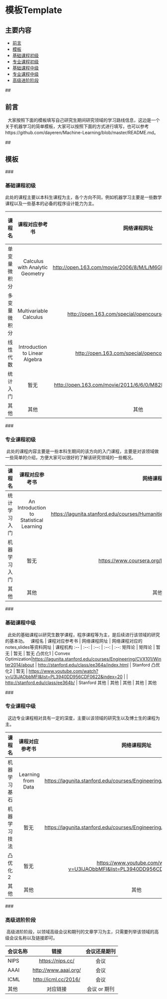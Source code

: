 # 模板Template

## 主要内容
- [前言](#preparation) 
- [模板](#learning_route)
 - [基础课程初级](#basic_courses)
 - [专业课程初级](#specific_basic_courses) 
 - [基础课程中级](#median_courses)
 - [专业课程中级](#specific_median_courses)
 - [高级进阶阶段](#specific_high_courses)

##<h2 id="preparation">前言</h2>
   大家按照下面的模板填写自己研究生期间研究领域的学习路线信息，这边是一个关于机器学习的简单模板，大家可以按照下面的方式进行填写，也可以参考https://github.com/dayeren/Machine-Learning/blob/master/README.md。   

##<h2 id="learning_route">模板</h2>
###<h3 id="basic_courses">基础课程初级</h3>

  此处的课程主要以本科生课程为主，各个方向不同，例如机器学习主要是一些数学课程以及一些基本的必备的程序设计能力为主。
  
  
课程名 | 课程对应参考书 | 网络课程网址 | 网络课程对应的notes,slides等资料网址 | 课程机构
:-- | :--: | :--: | :--: | :--:
单变量微积分 |  Calculus with Analytic Geometry | http://open.163.com/movie/2006/8/M/L/M6GLI5A07_M6GLJH1ML.html |https://ocw.mit.edu/courses/mathematics/18-01-single-variable-calculus-fall-2006/ | MIT   
多变量微积分 | Multivariable Calculus | http://open.163.com/special/opencourse/multivariable.html  | https://ocw.mit.edu/courses/mathematics/18-02-multivariable-calculus-fall-2007/ | MIT
线性代数 |  Introduction to Linear Algebra| http://open.163.com/special/opencourse/daishu.html | https://ocw.mit.edu/courses/mathematics/18-06-linear-algebra-spring-2010/study-materials/ | MIT
统计入门 |  暂无 | http://open.163.com/movie/2011/6/6/0/M82IC6GQU_M83J9IK60.html | 暂无 |  可汗学院 
其他 | 其他 | 其他 | 其他 | 其他


###<h3 id="specific_basic_courses">专业课程初级</h3>
  此处的课程内容主要是一些本科生期间的该方向的入门课程，主要是对该领域做一些简单的介绍，方便大家可以很好的了解该研究领域的一些概况。
  
课程名 | 课程对应参考书 | 网络课程网址 | 网络课程对应的notes,slides等资料网址 | 课程机构
:-- | :--: | :--: | :--: | :--:
统计学习入门 | An Introduction to Statistical Learning | https://lagunita.stanford.edu/courses/HumanitiesSciences/StatLearning/Winter2016/about |https://lagunita.stanford.edu/courses/HumanitiesSciences/StatLearning/Winter2016/about | Stanford
机器学习入门 | 暂无 | https://www.coursera.org/learn/machine-learning | https://www.coursera.org/learn/machine-learning | Coursera 
其他 | 其他 | 其他 | 其他 | 其他

###<h3 id="median_courses">基础课程中级</h3>
   此处的基础课程以研究生数学课程，程序课程等为主，是后续进行该领域的研究的基本功。
   
课程名 | 课程对应参考书 | 网络课程网址 | 网络课程对应的notes,slides等资料网址 | 课程机构 
:-- | :--: | :--: | :--: | :--: 
矩阵论 | 矩阵论 | 暂无  | 暂无 | 暂无
凸优化1 | Convex Optimization|https://lagunita.stanford.edu/courses/Engineering/CVX101/Winter2014/about | http://stanford.edu/class/ee364a/index.html | Stanford
凸优化2  | 暂无 | https://www.youtube.com/watch?v=U3lJAObbMFI&list=PL3940DD956CDF0622&index=20 | | http://stanford.edu/class/ee364b/ | Stanford
其他 | 其他 | 其他 | 其他 | 其他

###<h3 id="specific_median_courses">专业课程中级</h3>
   这边专业课程相对具有一定的深度，主要以该领域的研究生以及博士生的课程为主。

课程名 | 课程对应参考书 | 网络课程网址 | 网络课程对应的notes,slides等资料网址 | 课程机构
:-- | :--: | :--: | :--: | :--:
机器学习基石 |  Learning from Data |https://lagunita.stanford.edu/courses/Engineering/CVX101/Winter2014/about | http://stanford.edu/class/ee364a/index.html | Stanford
机器学习技法 | 暂无|https://lagunita.stanford.edu/courses/Engineering/CVX101/Winter2014/about | http://stanford.edu/class/ee364a/index.html | Stanford
凸优化2  | 暂无 | https://www.youtube.com/watch?v=U3lJAObbMFI&list=PL3940DD956CDF0622&index=20 | http://stanford.edu/class/ee364b/ | Stanford
其他 | 其他 | 其他 | 其他 | 其他

###<h3 id="specific_high_courses">高级进阶阶段</h3>

  高级进阶阶段，以领域高级会议和期刊的文章学习为主，只需要列举该领域的高级会议名称以及链接即可。

会议名称 | 链接 | 会议还是期刊
:-- | :--: | :--: 
NIPS | https://nips.cc/ | 会议
AAAI | http://www.aaai.org/ | 会议
ICML | http://icml.cc/2016/ | 会议
其他 | 对应链接 | 会议 or 期刊
